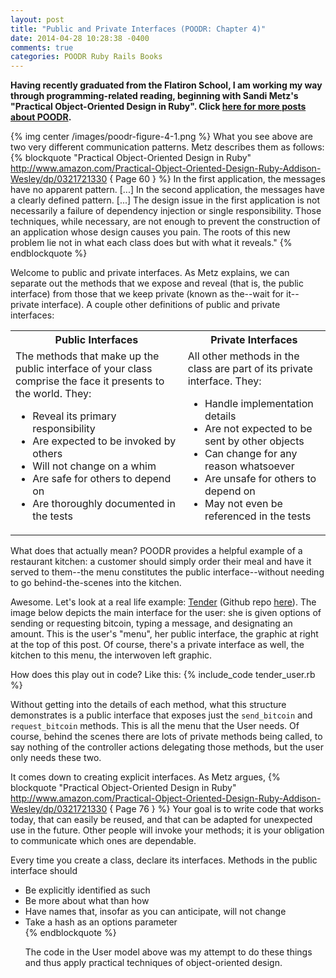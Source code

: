 ```yaml
---
layout: post
title: "Public and Private Interfaces (POODR: Chapter 4)"
date: 2014-04-28 10:28:38 -0400
comments: true
categories: POODR Ruby Rails Books
---
```

<strong>Having recently graduated from the Flatiron School, I am working my way through programming-related reading, beginning with Sandi Metz's "Practical Object-Oriented Design in Ruby". Click <a href="/blog/categories/POODR/">here for more posts about POODR</a>.</strong>

{% img center /images/poodr-figure-4-1.png %}
What you see above are two very different communication patterns. Metz describes them as follows:
{% blockquote "Practical Object-Oriented Design in Ruby" http://www.amazon.com/Practical-Object-Oriented-Design-Ruby-Addison-Wesley/dp/0321721330 { Page 60 } %}
In the first application, the messages have no apparent pattern. [...] In the second application, the messages have a clearly defined pattern. [...] The design issue in the first application is not necessarily a failure of dependency injection or single responsibility. Those techniques, while necessary, are not enough to prevent the construction of an application whose design causes you pain. The roots of this new problem lie not in what each class does but with what it reveals."
{% endblockquote %}

<!--more-->

Welcome to public and private interfaces. As Metz explains, we can separate out the methods that we expose and reveal (that is, the public interface) from those that we keep private (known as the--wait for it--private interface). A couple other definitions of public and private interfaces:
<table>
  <tr>
    <th><strong>Public Interfaces</strong></th>
    <th><strong>Private Interfaces</strong></th>
  </tr>
  <tr>
    <td>The methods that make up the public interface of your class comprise the face it presents to the world. They:
      <ul>
        <li>Reveal its primary responsibility</li>
        <li>Are expected to be invoked by others</li>
        <li>Will not change on a whim</li>
        <li>Are safe for others to depend on</li>
        <li>Are thoroughly documented in the tests</li>
      </ul>
    </td>
    <td>All other methods in the class are part of its private interface. They:
      <ul>
        <li>Handle implementation details</li>
        <li>Are not expected to be sent by other objects</li>
        <li>Can change for any reason whatsoever</li>
        <li>Are unsafe for others to depend on</li>
        <li>May not even be referenced in the tests</li>
      </ul>
    </td>
  </tr>
</table>

What does that actually mean? POODR provides a helpful example of a restaurant kitchen: a customer should simply order their meal and have it served to them--the menu constitutes the public interface--without needing to go behind-the-scenes into the kitchen.

Awesome. Let's look at a real life example: <a href="http://www.tendermessenger.com/">Tender</a> (Github repo <a href="https://github.com/AlexPatriquin/BitcoinMessenger">here</a>). The image below depicts the main interface for the user: she is given options of sending or requesting bitcoin, typing a message, and designating an amount. This is the user's "menu", her public interface, the graphic at right at the top of this post. Of course, there's a private interface as well, the kitchen to this menu, the interwoven left graphic.

How does this play out in code? Like this:
{% include_code tender_user.rb %}

Without getting into the details of each method, what this structure demonstrates is a public interface that exposes just the <code>send_bitcoin</code> and <code>request_bitcoin</code> methods. This is all the menu that the User needs. Of course, behind the scenes there are lots of private methods being called, to say nothing of the controller actions delegating those methods, but the user only needs these two.

It comes down to creating explicit interfaces. As Metz argues,
{% blockquote "Practical Object-Oriented Design in Ruby" http://www.amazon.com/Practical-Object-Oriented-Design-Ruby-Addison-Wesley/dp/0321721330 { Page 76 } %}
Your goal is to write code that works today, that can easily be reused, and that can be adapted for unexpected use in the future. Other people will invoke your methods; it is your obligation to communicate which ones are dependable.

Every time you create a class, declare its interfaces. Methods in the public
interface should<ul>
<li>Be explicitly identified as such</li>
<li>Be more about what than how</li>
<li>Have names that, insofar as you can anticipate, will not change</li>
<li>Take a hash as an options parameter</li>
{% endblockquote %}

The code in the User model above was my attempt to do these things and thus apply practical techniques of object-oriented design.